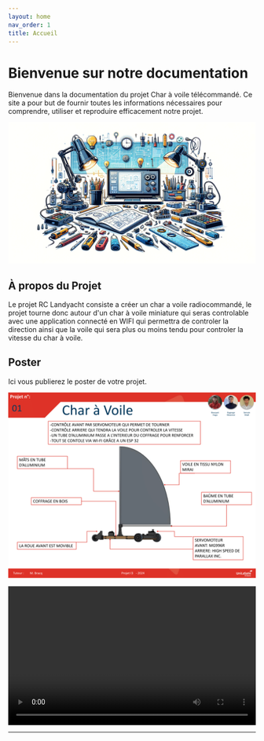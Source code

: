 ```yaml
---
layout: home
nav_order: 1
title: Accueil
---
```


<style>
	.video-container {
		position: relative;
		padding-bottom: 56.25%; /* Ratio 16:9 */
		height: 0;
		overflow: hidden;
		max-width: 100%;
		background: #000;
	}

	.video-container video {
		position: absolute;
		top: 0;
		left: 0;
		width: 100%;
		height: 100%;
	}
</style>

# Bienvenue sur notre documentation

Bienvenue dans la documentation du projet Char à voile télécommandé. Ce site a pour but de fournir toutes les informations nécessaires pour comprendre, utiliser et reproduire efficacement notre projet.

![Illustration vectorielle colorée avec un fond blanc, montrant un atelier équipé pour un projet de conception mécanique, électronique et informatique](images/illustration.png)

## À propos du Projet

Le projet RC Landyacht consiste a créer un char a voile radiocommandé, le projet tourne donc autour d'un char à voile miniature qui seras controlable avec une application connecté en WIFI qui permettra de controler la direction ainsi que la voile qui sera plus ou moins tendu pour controler la vitesse du char à voile.

## Poster

Ici vous publierez le poster de votre projet.

![Poster projet](./images/poster_rc.png)

<div class="video-container"><video controls><source src="./images/rc_land_car.webm" type="video/webm" /></video></div>

---
